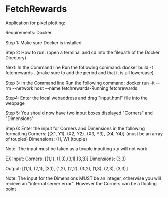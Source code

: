 # FetchRewards
Application for pixel plotting:

Requirements:
Docker

Step 1: 
Make sure Docker is installed

Step 2:
How to run:
(open a terminal and cd into the filepath of the Docker Directory)

Next:
In the Command line Run the following command:
docker build -t fetchrewards . (make sure to add the period and that it is all lowercase)

Step 3:
In the Command line Run the following command:
docker run -it --rm --network host --name fetchrewards-Running fetchrewards

Step4:
Enter the local webaddress and drag "input.html" file into the webpage

Step 5:
You should now have two input boxes displayed "Corners" and "Dimensions"

Step 6:
Enter the input for Corners and Dimensions in the following formatting
Corners: [(X1, Y1), (X2, Y2), (X3, Y3), (X4, Y4)] (must be an array of touples)
Dimensions: (H, W) (touple)

Note: 
The input must be taken as a touple inputting x,y will not work

EX Input:
Corners: [(1,1}, (1,3),(3,1),(3,3)]
Dimensions: (3,3)

Output: [(1,1), (2,1), (3,1), (1,2), (2,2), (3,2), (1,3), (2,3), (3,3)]

Note: 
The input for the Dimensions MUST be an integer, otherwise you will recieve an "internal server error". However the Corners can be a floating point
